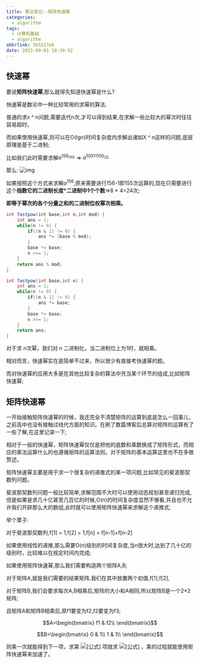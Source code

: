 ```yaml
---
title: 算法笔记--矩阵快速幂
categories:
  - algorithm
tags:
  - 计算机基础
  - algorithm
abbrlink: 5b5527e6
date: 2021-09-01 10:39:52
---
```


## 快速幂

要说**矩阵快速幂**,那么就得先知道快速幂是什么?

快速幂是数论中一种比较常用的求幂的算法.

普通的求x ^ n问题,需要迭代n次,才可以得到结果,在求解一些比较大的幂次时往往容易超时。

而如果使用快速幂,则可以在O(lgn)时间复杂度内求解出诸如X ^ n这样的问题,底层原理是基于二进制;

比如我们此时需要求解$a ^ {156_\text{(10)}}$	=>	$a^{10011100_\text{(2)}}$

那么:
![img](http://static.codenote.xyz/img/20210901104520.png)

如果按照这个方式来求解$a ^ {156}$,原来需要进行156-1即155次运算的,现在只需要进行这个**指数它的二进制长度*二进制中1个个数**=>8 * 4=24次;

**即等于幂次的各个分量之和的二进制位权幂次相乘。**

```java
int fastpow(int base,int n,int mod) {
	int ans = 1;
	while(n != 0) {
		if((n & 1) != 0) {
            ans *= (base % mod);
        }
        base *= base;
		n >>= 1;
	}
	return ans % mod;
}

int fastpow(int base,int n) {
	int ans = 1;
	while(n != 0) {
		if((n & 1) != 0) {
            ans *= base;
        }
        base *= base;
		n >>= 1;
	}
	return ans;
}
```

对于求 $n$次幂，我们对 $n$ 二进制化，当二进制位上为1时，就相乘。

相对而言，快速幂实在是简单不过来，所以很少有直接考快速幂的题。

而对快速幂的应用大多是在其他比较复杂的算法中充当某个环节的组成,比如矩阵快速幂;

## 矩阵快速幂

一开始接触矩阵快速幂的时候，我还完全不清楚矩阵的运算到底是怎么一回事儿，之前高中也没有接触过线代方面的知识。在刷了数篇博客后总算对矩阵的运算有了一些了解,在这里记录一下;

相对于一般的快速幂，矩阵快速幂仅仅是把他的底数和乘数换成了矩阵形式，而相应的乘法运算什么的也遵循矩阵的运算法则。对于矩阵的基本运算这里也不在多做赘述。

矩阵快速幂主要是用于求一个很复杂的递推式的某一项问题,比如常见的斐波那契数列问题。

斐波那契数列问题一般比较简单,求解范围不大时可以使用动态规划甚至递归完成,但是如果是求几十亿甚至几百亿的时候,O(n)的时间复杂度显然不够看,并且也不允许我们开辟那么大的数组,此时就可以使用矩阵快速幂来求解这个递推式;

举个栗子:

对于斐波那契数列,f[1] = 1,f[2] = 1,f[n] = f[n-1]+f[n-2]

如果使用线性的递推,那么需要O(n)级别的时间复杂度,当n很大时,达到了几十亿的级别时，比较难以在规定时间内完成;

如果使用矩阵快速幂,那么我们需要构造两个矩阵A,B;

对于矩阵A,就是我们需要的结果矩阵,我们在其中放置两个初值,f[1],f[2],

对于矩阵B,我们会要求每次A,B相乘后,矩阵的大小和A相同,所以矩阵B是一个2*2矩阵;

且矩阵A和矩阵B相乘后,原f1要变为f2,f2要变为f3;

$$A=\begin{bmatrix}
	f1 & f2\\ 
	\end{bmatrix}$$

$$B=\begin{bmatrix}
	0 & 1\\
	1 & 1\\ 
	\end{bmatrix}$$

则乘一次就能得到下一项，求第 ![[公式]](https://www.zhihu.com/equation?tex=m) 项就求 ![[公式]](https://www.zhihu.com/equation?tex=A\times+B^m) ，乘的过程就能使用矩阵快速幂来加速了。





